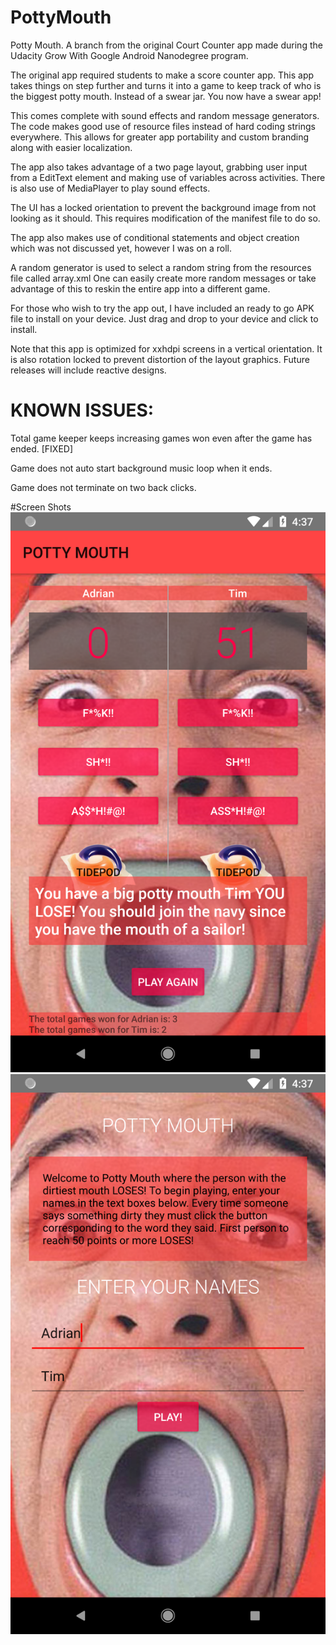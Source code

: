 
# PottyMouth
Potty Mouth. A branch from the original Court Counter app made during the Udacity Grow With Google Android Nanodegree program.

The original app required students to make a score counter app. This app takes things on step further and turns it into a game to keep track of who is the biggest potty mouth. Instead of a swear jar. You now have a swear app!

This comes complete with sound effects and random message generators. The code makes good use of resource files instead of hard coding strings everywhere. This allows for greater app portability and custom branding along with easier localization.

The app also takes advantage of a two page layout, grabbing user input from a EditText element and making use of variables across activities. There is also use of MediaPlayer to play sound effects.

The UI has a locked orientation to prevent the background image from not looking as it should. This requires modification of the manifest file to do so.

The app also makes use of conditional statements and object creation which was not discussed yet, however I was on a roll.

A random generator is used to select a random string from the resources file called array.xml One can easily create more random messages or take advantage of this to reskin the entire app into a different game.

For those who wish to try the app out, I have included an ready to go APK file to install on your device. Just drag and drop to your device and click to install. 

Note that this app is optimized for xxhdpi screens in a vertical orientation. It is also rotation locked to prevent distortion of the layout graphics. Future releases will include reactive designs.

# KNOWN ISSUES:

Total game keeper keeps increasing games won even after the game has ended. [FIXED]

Game does not auto start background music loop when it ends.

Game does not terminate on two back clicks.

#Screen Shots
![alt text](screenshotOne.png "Screen A")
![alt text](screenshotTwo.png "Screen B")
